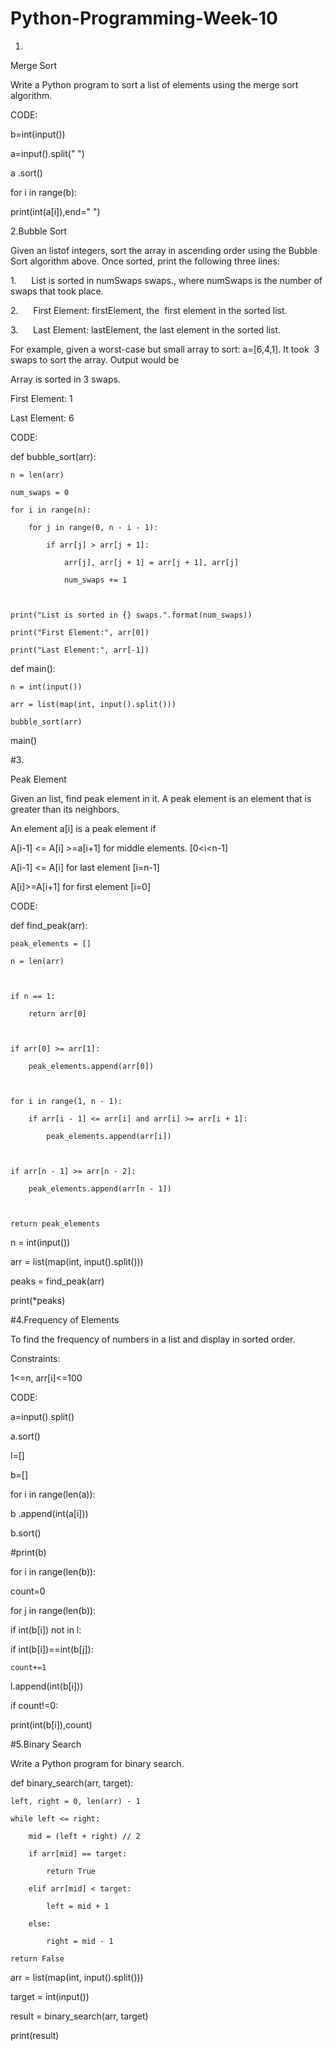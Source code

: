# Python-Programming-Week-10
1.

Merge Sort

Write a Python program to sort a list of elements using the merge sort algorithm.



CODE:

b=int(input())



a=input().split(" ")

a .sort()

for i in range(b):

 print(int(a[i]),end=" ")

2.Bubble Sort

Given an listof integers, sort the array in ascending order using the Bubble Sort algorithm above. Once sorted, print the following three lines:

1.      List is sorted in numSwaps swaps., where numSwaps is the number of swaps that took place.

2.      First Element: firstElement, the  first element in the sorted list.

3.      Last Element: lastElement, the last element in the sorted list.

For example, given a worst-case but small array to sort: a=[6,4,1]. It took  3 swaps to sort the array. Output would be

Array is sorted in 3 swaps.  

First Element: 1  

Last Element: 6   



CODE:



def bubble_sort(arr):

    n = len(arr)

    num_swaps = 0

    for i in range(n):

        for j in range(0, n - i - 1):

            if arr[j] > arr[j + 1]:

                arr[j], arr[j + 1] = arr[j + 1], arr[j]

                num_swaps += 1

    

    print("List is sorted in {} swaps.".format(num_swaps))

    print("First Element:", arr[0])

    print("Last Element:", arr[-1])



def main():

    n = int(input())

    arr = list(map(int, input().split()))

    bubble_sort(arr)



main()

#3.

Peak Element

Given an list, find peak element in it. A peak element is an element that is greater than its neighbors.

An element a[i] is a peak element if

A[i-1] <= A[i] >=a[i+1] for middle elements. [0<i<n-1]

A[i-1] <= A[i] for last element [i=n-1]

A[i]>=A[i+1] for first element [i=0]



CODE:

def find_peak(arr):

    peak_elements = []

    n = len(arr)

    

    if n == 1:

        return arr[0]



    if arr[0] >= arr[1]:

        peak_elements.append(arr[0])



    for i in range(1, n - 1):

        if arr[i - 1] <= arr[i] and arr[i] >= arr[i + 1]:

            peak_elements.append(arr[i])



    if arr[n - 1] >= arr[n - 2]:

        peak_elements.append(arr[n - 1])



    return peak_elements



n = int(input())

arr = list(map(int, input().split()))

peaks = find_peak(arr)

print(*peaks)

#4.Frequency of Elements

To find the frequency of numbers in a list and display in sorted order.

Constraints: 

1<=n, arr[i]<=100 

CODE:

a=input().split()

a.sort()

l=[]

b=[]

for i in range(len(a)):

 b .append(int(a[i]))

b.sort()

#print(b)

for i in range(len(b)):

 count=0

 for j in range(len(b)):

  if int(b[i]) not in l:

   if int(b[i])==int(b[j]):

    count+=1

 l.append(int(b[i]))

 if count!=0:

  print(int(b[i]),count)

 #5.Binary Search

Write a Python program for binary search.




def binary_search(arr, target):

    left, right = 0, len(arr) - 1

    while left <= right:

        mid = (left + right) // 2

        if arr[mid] == target:

            return True

        elif arr[mid] < target:

            left = mid + 1

        else:

            right = mid - 1

    return False



arr = list(map(int, input().split()))

target = int(input())



result = binary_search(arr, target)

print(result)







